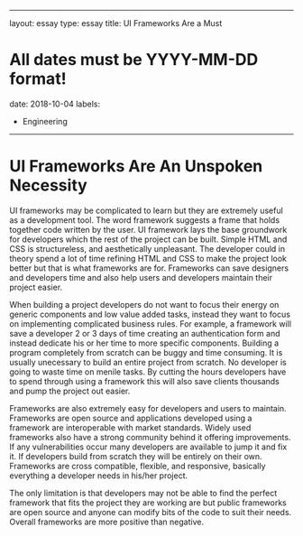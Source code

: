 
---
layout: essay
type: essay
title: UI Frameworks Are a Must
# All dates must be YYYY-MM-DD format!
date: 2018-10-04
labels:
  - Engineering
---


# UI Frameworks Are An Unspoken Necessity
UI frameworks may be complicated to learn but they are extremely useful as a development tool. The word framework suggests a frame that holds together code written by the user. UI framework lays the base groundwork for developers which the rest of the project can be built. Simple HTML and CSS is structureless, and aesthetically unpleasant. The developer could in theory spend a lot of time refining HTML and CSS to make the project look better but that is what frameworks are for. Frameworks can save designers and developers time and also help users and developers maintain their project easier. 

When building a project developers do not want to focus their energy on generic components and low value added tasks, instead they want to focus on implementing complicated business rules. For example, a framework will save a developer 2 or 3 days of time creating an authentication form and instead dedicate his or her time to more specific components. Building a program completely from scratch can be buggy and time consuming. It is usually unecessary to build an entire project from scratch. No developer is going to waste time on menile tasks. By cutting the hours developers have to spend through using a framework this will also save clients thousands and pump the project out easier. 

Frameworks are also extremely easy for developers and users to maintain. Frameworks are open source and applications developed using a framework are interoperable with market standards. Widely used frameworks also have a strong community behind it offering improvements. If any vulnerabilities occur many developers are available to jump it and fix it. If developers build from scratch they will be entirely on their own. Frameworks are cross compatible, flexible, and responsive, basically everything a developer needs in his/her project. 

The only limitation is that developers may not be able to find the perfect framework that fits the project they are working are but public frameworks are open source and anyone can modify bits of the code to suit their needs. Overall frameworks are more positive than negative. 
